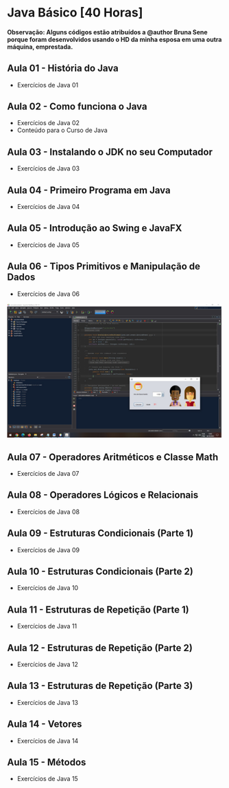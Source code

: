 # Java Básico [40 Horas]
#### Observação: Alguns códigos estão atribuídos a @author Bruna Sene porque foram desenvolvidos usando o HD da minha esposa em uma outra máquina, emprestada.

## Aula 01 - História do Java
* Exercícios de Java 01
## Aula 02 - Como funciona o Java
* Exercícios de Java 02
* Conteúdo para o Curso de Java
## Aula 03 - Instalando o JDK no seu Computador
* Exercícios de Java 03
## Aula 04 - Primeiro Programa em Java
* Exercícios de Java 04
## Aula 05 - Introdução ao Swing e JavaFX
* Exercícios de Java 05
## Aula 06 - Tipos Primitivos e Manipulação de Dados
* Exercícios de Java 06
  
<img src="https://github.com/PBPaschoal/Java/blob/main/Curso%20em%20v%C3%ADdeo/Java%20B%C3%A1sico/Fotos/Exercicio%2006.jpeg?raw=true" alt="Print aula Curso em video" width="500px">

## Aula 07 - Operadores Aritméticos e Classe Math
* Exercícios de Java 07
## Aula 08 - Operadores Lógicos e Relacionais
* Exercícios de Java 08
## Aula 09 - Estruturas Condicionais (Parte 1)
* Exercícios de Java 09
## Aula 10 - Estruturas Condicionais (Parte 2)
* Exercícios de Java 10
## Aula 11 - Estruturas de Repetição (Parte 1)
* Exercícios de Java 11
## Aula 12 - Estruturas de Repetição (Parte 2)
* Exercícios de Java 12
## Aula 13 - Estruturas de Repetição (Parte 3)
* Exercícios de Java 13
## Aula 14 - Vetores
* Exercícios de Java 14
## Aula 15 - Métodos
* Exercícios de Java 15

